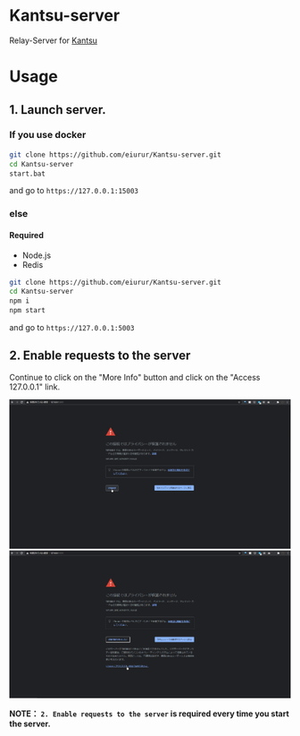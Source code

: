 # Kantsu-server

Relay-Server for <a href="https://github.com/eiurur/Kantsu" target="_blank">Kantsu</a>

# Usage

## 1. Launch server.

### If you use docker

```sh
git clone https://github.com/eiurur/Kantsu-server.git
cd Kantsu-server
start.bat
```

and go to `https://127.0.0.1:15003`

### else

#### Required

- Node.js
- Redis

```sh
git clone https://github.com/eiurur/Kantsu-server.git
cd Kantsu-server
npm i
npm start
```

and go to `https://127.0.0.1:5003`


## 2. Enable requests to the server


Continue to click on the "More Info" button and click on the "Access 127.0.0.1" link.

<img src="media/1.png" alt="step1" width="640" height="auto">
<img src="media/2.png" alt="step2" width="640" height="auto">

**NOTE： `2. Enable requests to the server` is required every time you start the server.**
